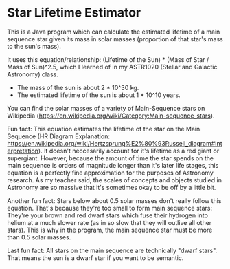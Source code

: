 # Star Lifetime Estimator

This is a Java program which can calculate the estimated lifetime of a main sequence star given its mass in solar masses (proportion of that star's mass to the sun's mass).

It uses this equation/relationship: (Lifetime of the Sun) * (Mass of Star / Mass of Sun)^2.5, which I learned of in my ASTR1020 (Stellar and Galactic Astronomy) class. 

- The mass of the sun is about 2 * 10^30 kg.
- The estimated lifetime of the sun is about 1 * 10^10 years.

You can find the solar masses of a variety of Main-Sequence stars on Wikipedia (https://en.wikipedia.org/wiki/Category:Main-sequence_stars).

Fun fact: This equation estimates the lifetime of the star on the Main Sequence (HR Diagram Explanation: https://en.wikipedia.org/wiki/Hertzsprung%E2%80%93Russell_diagram#Interpretation). It doesn't neccesarily account for it's lifetime as a red giant or supergiant. However, because the amount of time the star spends on the main sequence is orders of magnitude longer than it's later life stages, this equation is a perfectly fine approximation for the purposes of Astronomy research. As my teacher said, the scales of concepts and objects studied in Astronomy are so massive that it's sometimes okay to be off by a little bit.

Another fun fact: Stars below about 0.5 solar masses don't really follow this equation. That's because they're too small to form main sequence stars: They're your brown and red dwarf stars which fuse their hydrogen into helium at a much slower rate (as in so slow that they will outlive all other stars). This is why in the program, the main sequence star must be more than 0.5 solar masses.

Last fun fact: All stars on the main sequence are technically "dwarf stars". That means the sun is a dwarf star if you want to be semantic.
